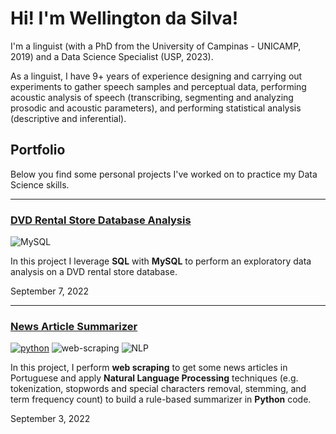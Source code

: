 <h1>Hi! I'm Wellington da Silva!</h1>
<p>I'm a linguist (with a PhD from the University of Campinas - UNICAMP, 2019) and a Data Science Specialist (USP, 2023).</p>
<p>As a linguist, I have 9+ years of experience designing and carrying out experiments to gather
speech samples and perceptual data, performing acoustic analysis of speech (transcribing,
segmenting and analyzing prosodic and acoustic parameters), and performing statistical
analysis (descriptive and inferential).</p>

<h2>Portfolio</h2>
<p>Below you find some personal projects I've worked on to practice my Data Science skills.</p>

<hr>

### [DVD Rental Store Database Analysis](https://welldasilva.github.io/dvd-rental-store-database-analysis/)

![MySQL](https://img.shields.io/badge/MySQL-%2300f.svg?style=flat&logo=mysql&logoColor=white)

<p>In this project I leverage <strong>SQL</strong> with <strong>MySQL</strong> to perform an exploratory data analysis on a DVD rental store database.</p>

<p>September 7, 2022</p>

<hr>

### [News Article Summarizer](https://welldasilva.github.io/news-article-summarizer/)

[![python](https://img.shields.io/badge/python-%233776AB?logo=python&logoColor=white)](https://www.python.org/) ![web-scraping](https://img.shields.io/badge/-Web%20Scraping-lightgrey) ![NLP](https://img.shields.io/badge/-NLP-brightgreen)

<p>In this project, I perform <strong>web scraping</strong> to get some news articles in Portuguese and apply <strong>Natural Language Processing</strong> techniques (e.g. tokenization, stopwords and special characters removal, stemming, and term frequency count) to build a rule-based summarizer in <strong>Python</strong> code.</p>

<p>September 3, 2022</p>
